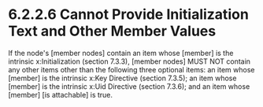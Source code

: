 <html dir="LTR" xmlns:mshelp="http://msdn.microsoft.com/mshelp" xmlns:ddue="http://ddue.schemas.microsoft.com/authoring/2003/5" xmlns:xlink="http://www.w3.org/1999/xlink" xmlns:tool="http://www.microsoft.com/tooltip"><body><input type="hidden" id="userDataCache" class="userDataStyle"><input type="hidden" id="hiddenScrollOffset"><img id="dropDownImage" style="display:none; height:0; width:0;" src="../local/drpdown.gif"><img id="dropDownHoverImage" style="display:none; height:0; width:0;" src="../local/drpdown_orange.gif"><img id="collapseImage" style="display:none; height:0; width:0;" src="../local/collapse.gif"><img id="expandImage" style="display:none; height:0; width:0;" src="../local/exp.gif"><img id="collapseAllImage" style="display:none; height:0; width:0;" src="../local/collall.gif"><img id="expandAllImage" style="display:none; height:0; width:0;" src="../local/expall.gif"><img id="copyImage" style="display:none; height:0; width:0;" src="../local/copycode.gif"><img id="copyHoverImage" style="display:none; height:0; width:0;" src="../local/copycodeHighlight.gif"><div id="header"><h1 class="heading">6.2.2.6 Cannot Provide Initialization Text and Other Member Values</h1></div><div id="mainSection"><div id="mainBody"><div id="allHistory" class="saveHistory" onsave="saveAll()" onload="loadAll()"></div>




<p xmlns:wsd="http://wsdev.schemas.microsoft.com/authoring/2008/2" xmlns:msxsl="urn:schemas-microsoft-com:xslt" xmlns:script="urn:script" xmlns:build="urn:build">
<div id="sectionSection0" class="section" name="collapseableSection"><content xmlns="http://ddue.schemas.microsoft.com/authoring/2003/5" xmlns:wsd="http://wsdev.schemas.microsoft.com/authoring/2008/2" xmlns:msxsl="urn:schemas-microsoft-com:xslt" xmlns:script="urn:script" xmlns:build="urn:build">
				</content></div><div id="sectionSection1" class="section" name="collapseableSection"><content xmlns="http://ddue.schemas.microsoft.com/authoring/2003/5" xmlns:wsd="http://wsdev.schemas.microsoft.com/authoring/2008/2" xmlns:msxsl="urn:schemas-microsoft-com:xslt" xmlns:script="urn:script" xmlns:build="urn:build">
					<p xmlns="">If the node's [member nodes] contain an item whose [member] is the intrinsic <mshelp:link keywords="950c3c8e-15fc-4b9d-9706-5a45ab6daade" tabindex="0">x:Initialization (section </mshelp:link><mshelp:link keywords="950c3c8e-15fc-4b9d-9706-5a45ab6daade" tabindex="0">7.3.3</mshelp:link><mshelp:link keywords="950c3c8e-15fc-4b9d-9706-5a45ab6daade" tabindex="0">)</mshelp:link>, [member nodes] MUST NOT contain any other items other than the following three optional items: an item whose [member] is the intrinsic <mshelp:link keywords="89a3a0d5-e918-4ce0-8683-cefea89d493a" tabindex="0">x:Key Directive (section </mshelp:link><mshelp:link keywords="89a3a0d5-e918-4ce0-8683-cefea89d493a" tabindex="0">7.3.5</mshelp:link><mshelp:link keywords="89a3a0d5-e918-4ce0-8683-cefea89d493a" tabindex="0">)</mshelp:link>; an item whose [member] is the intrinsic <mshelp:link keywords="4b06f705-2c9f-452d-bc06-6b2f135e5f7d" tabindex="0">x:Uid Directive (section </mshelp:link><mshelp:link keywords="4b06f705-2c9f-452d-bc06-6b2f135e5f7d" tabindex="0">7.3.6</mshelp:link><mshelp:link keywords="4b06f705-2c9f-452d-bc06-6b2f135e5f7d" tabindex="0">)</mshelp:link>; and an item whose [member] [is attachable] is true.</p>
				</content></div><!--[if gte IE 5]>
			<tool:tip element="languageFilterToolTip" avoidmouse="false"/>
		<![endif]--></div><a name="feedback"></a><span></span></div></body></html>